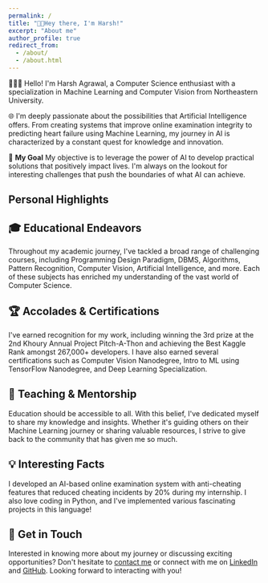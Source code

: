 ```yaml
---
permalink: /
title: "👋🏻Hey there, I'm Harsh!"
excerpt: "About me"
author_profile: true
redirect_from: 
  - /about/
  - /about.html
---
```


<!-- ![Harsh Agrawal Coding](/images/harsh_coding.png){: .align-left width="300px"} -->

👨🏻‍💻 Hello! I'm Harsh Agrawal, a Computer Science enthusiast with a specialization in Machine Learning and Computer Vision from Northeastern University.

🌐 I'm deeply passionate about the possibilities that Artificial Intelligence offers. From creating systems that improve online examination integrity to predicting heart failure using Machine Learning, my journey in AI is characterized by a constant quest for knowledge and innovation.

🎯 **My Goal**
My objective is to leverage the power of AI to develop practical solutions that positively impact lives. I'm always on the lookout for interesting challenges that push the boundaries of what AI can achieve.

## Personal Highlights

## 🎓 Educational Endeavors
Throughout my academic journey, I've tackled a broad range of challenging courses, including Programming Design Paradigm, DBMS, Algorithms, Pattern Recognition, Computer Vision, Artificial Intelligence, and more. Each of these subjects has enriched my understanding of the vast world of Computer Science.

## 🏆 Accolades & Certifications
I've earned recognition for my work, including winning the 3rd prize at the 2nd Khoury Annual Project Pitch-A-Thon and achieving the Best Kaggle Rank amongst 267,000+ developers. I have also earned several certifications such as Computer Vision Nanodegree, Intro to ML using TensorFlow Nanodegree, and Deep Learning Specialization.

## 🎈 Teaching & Mentorship
Education should be accessible to all. With this belief, I've dedicated myself to share my knowledge and insights. Whether it's guiding others on their Machine Learning journey or sharing valuable resources, I strive to give back to the community that has given me so much.

## 💡 Interesting Facts
I developed an AI-based online examination system with anti-cheating features that reduced cheating incidents by 20% during my internship. I also love coding in Python, and I've implemented various fascinating projects in this language!

## 💌 Get in Touch
Interested in knowing more about my journey or discussing exciting opportunities? Don't hesitate to [contact me](mailto:agrawal.har@northeastern.edu) or connect with me on [LinkedIn](https://www.linkedin.com/in/harsh-agrawal) and [GitHub](https://github.com/HarshAgrawal). Looking forward to interacting with you!
